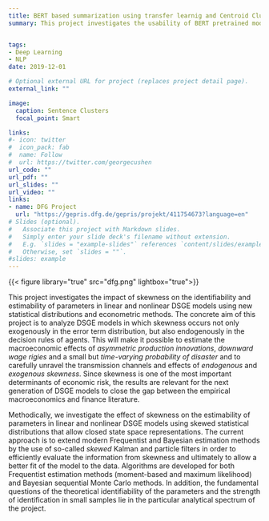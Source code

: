 ```yaml
---
title: BERT based summarization using transfer learnig and Centroid Clustering technique 
summary: This project investigates the usability of BERT pretrained models with few additional FC layers to get latent representation of sentences. We also explore the use of centroid clustering to summarize a long paragraph of review into 2-3 relevant and important sentences with an effective compression rate of around 80%.


tags:
- Deep Learning
- NLP
date: 2019-12-01

# Optional external URL for project (replaces project detail page).
external_link: ""

image:
  caption: Sentence Clusters
  focal_point: Smart

links:
#- icon: twitter
#  icon_pack: fab
#  name: Follow
#  url: https://twitter.com/georgecushen
url_code: ""
url_pdf: ""
url_slides: ""
url_video: ""
links:
- name: DFG Project
  url: "https://gepris.dfg.de/gepris/projekt/411754673?language=en"
# Slides (optional).
#   Associate this project with Markdown slides.
#   Simply enter your slide deck's filename without extension.
#   E.g. `slides = "example-slides"` references `content/slides/example-slides.md`.
#   Otherwise, set `slides = ""`.
#slides: example
---
```

{{< figure library="true" src="dfg.png" lightbox="true">}}

This project investigates the impact of skewness on the identifiability and estimability of parameters in linear and nonlinear DSGE models using new statistical distributions and econometric methods. The concrete aim of this project is to analyze DSGE models in which skewness occurs not only exogenously in the error term distribution, but also endogenously in the decision rules of agents. This will make it possible to estimate the macroeconomic effects of *asymmetric production innovations*, *downward wage rigies* and a small but *time-varying probability of disaster* and to carefully unravel the transmission channels and effects of *endogenous* and *exogenous skewness*. Since skewness is one of the most important determinants of economic risk, the results are relevant for the next generation of DSGE models to close the gap between the empirical macroeconomics and finance literature. 

Methodically, we investigate the effect of skewness on the estimability of parameters in linear and nonlinear DSGE models using skewed statistical distributions that allow closed state space representations. The current approach is to extend modern Frequentist and Bayesian estimation methods by the use of so-called *skewed* Kalman and particle filters in order to efficiently evaluate the information from skewness and ultimately to allow a better fit of the model to the data. Algorithms are developed for both Frequentist estimation methods (moment-based and maximum likelihood) and Bayesian sequential Monte Carlo methods. In addition, the fundamental questions of the theoretical identifiability of the parameters and the strength of identification in small samples lie in the particular analytical spectrum of the project.